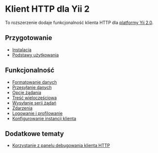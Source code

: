 Klient HTTP dla Yii 2
=====================

To rozszerzenie dodaje funkcjonalność klienta HTTP dla [platformy Yii 2.0](http://www.yiiframework.com).


Przygotowanie
-------------

* [Instalacja](installation.md)
* [Podstawy użytkowania](basic-usage.md)

Funkcjonalność
--------------

* [Formatowanie danych](usage-data-formats.md)
* [Przesyłanie danych](usage-transports.md)
* [Opcje żądania](usage-request-options.md)
* [Treść wieloczęściowa](usage-multi-part-content.md)
* [Wysyłanie serii żądań](usage-batch-request-sending.md)
* [Zdarzenia](usage-events.md)
* [Logowanie i profilowanie](usage-logging.md)
* [Konfigurowanie instancji klienta](usage-setup-client-instance.md)

Dodatkowe tematy
----------------

* [Korzystanie z panelu debugowania klienta HTTP](topics-debug.md)